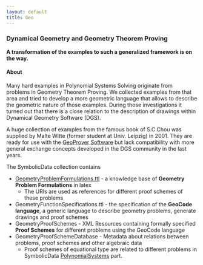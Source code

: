 ```yaml
---
layout: default
title: Geo
---
```


### Dynamical Geometry and Geometry Theorem Proving

**A transformation of the examples to such a generalized framework is on the way.**

#### About

Many hard examples in Polynomial Systems Solving originate from problems in Geometry Theorem Proving. We collected examples from that area and tried to develop a more geometric language that allows to describe the geometric nature of those examples. During those investigations it turned out that there is a close relation to the description of drawings within Dynamical Geometry Software (DGS).

A huge collection of examples from the famous book of S.C.Chou was supplied by Malte Witte (former student at Univ. Leipzig) in 2001. They are ready for use with the [GeoProver Software](Software.GeoProver "wikilink") but lack compatibility with more general exchange concepts developed in the DGS community in the last years.

The SymbolicData collection contains

-   [GeometryProblemFormulations.ttl](http://symbolicdata.org/RDFData/GeometryProblemFormulations.ttl) - a knowledge base of **Geometry Problem Formulations** in latex
    -   The URIs are used as references for different proof schemes of these problems
-   GeometryFunctionSpecifications.ttl - the specification of the **GeoCode language**, a generic language to describe geometry problems, generate drawings and proof schemes
-   GeometryProofSchemes - XML Resources containing formally specified **Proof Schemes** for different problems using the GeoCode language
-   GeometryProofSchemeDatabase - Metadata about relations between problems, proof schemes and other algebraic data
    -   Proof schemes of equational type are related to different problems in SymbolicData [PolynomialSystems](PolynomialSystems "wikilink") part.

